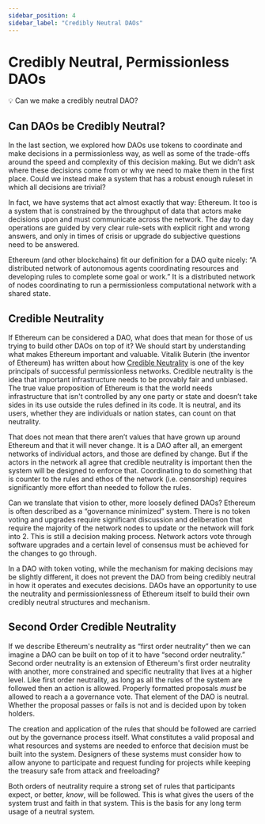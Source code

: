 ```yaml
---
sidebar_position: 4
sidebar_label: "Credibly Neutral DAOs"
---
```


# Credibly Neutral, Permissionless DAOs

<aside>
💡 Can we make a credibly neutral DAO?
</aside>

## Can DAOs be Credibly Neutral?

In the last section, we explored how DAOs use tokens to coordinate and make decisions in a permissionless way, as well as some of the trade-offs around the speed and complexity of this decision making.  But we didn’t ask where these decisions come from or why we need to make them in the first place. Could we instead make a system that has a robust enough ruleset in which all decisions are trivial?

In fact, we have systems that act almost exactly that way: Ethereum. It too is a system that is constrained by the throughput of data that actors make decisions upon and must communicate across the network. The day to day operations are guided by very clear rule-sets with explicit right and wrong answers, and only in times of crisis or upgrade do subjective questions need to be answered.  

Ethereum (and other blockchains) fit our definition for a DAO quite nicely: “A distributed network of autonomous agents coordinating resources and developing rules to complete some goal or work.” It is a distributed network of nodes coordinating to run a permissionless computational network with a shared state.

## Credible Neutrality

If Ethereum can be considered a DAO, what does that mean for those of us trying to build other DAOs on top of it? We should start by understanding what makes Ethereum important and valuable. Vitalik Buterin (the inventor of Ethereum) has written about how [Credible Neutrality](https://nakamoto.com/credible-neutrality/) is one of the key principals of successful permissionless networks. Credible neutrality is the idea that important infrastructure needs to be provably fair and unbiased. The true value proposition of Ethereum is that the world needs infrastructure that isn't controlled by any one party or state and doesn’t take sides in its use outside the rules defined in its code. It is neutral, and its users, whether they are individuals or nation states, can count on that neutrality.

That does not mean that there aren’t values that have grown up around Ethereum and that it will never change. It is a DAO after all, an emergent networks of individual actors, and those are defined by change. But if the actors in the network all agree that credible neutrality is important then the system will be designed to enforce that. Coordinating to do something that is counter to the rules and ethos of the network (i.e. censorship) requires significantly more effort than needed to follow the rules.

Can we translate that vision to other, more loosely defined DAOs? Ethereum is often described as a “governance minimized” system. There is no token voting and upgrades require significant discussion and deliberation that require the majority of the network nodes to update or the network will fork into 2. This is still a decision making process. Network actors vote through software upgrades and a certain level of consensus must be achieved for the changes to go through.

In a DAO with token voting, while the mechanism for making decisions may be slightly different, it does not prevent the DAO from being credibly neutral in how it operates and executes decisions. DAOs have an opportunity to use the neutrality and permissionlessness of Ethereum itself to build their own credibly neutral structures and mechanism.

## **Second Order Credible Neutrality**

If we describe Ethereum's neutrality as “first order neutrality” then we can imagine a DAO can be built on top of it to have “second order neutrality.” Second order neutrality is an extension of Ethereum's first order neutrality with another, more constrained and specific neutrality that lives at a higher level. Like first order neutrality, as long as all the rules of the system are followed then an action is allowed.  Properly formatted proposals *must* be allowed to reach a a governance vote. That element of the DAO is neutral. Whether the proposal passes or fails is not and is decided upon by token holders.

The creation and application of the rules that should be followed are carried out by the governance process itself. What constitutes a valid proposal and what resources and systems are needed to enforce that decision must be built into the system. Designers of these systems must consider how to allow anyone to participate and request funding for projects while keeping the treasury safe from attack and freeloading?

Both orders of neutrality require a strong set of rules that participants expect, or better, *know*, will be followed. This is what gives the users of the system trust and faith in that system. This is the basis for any long term usage of a neutral system.
